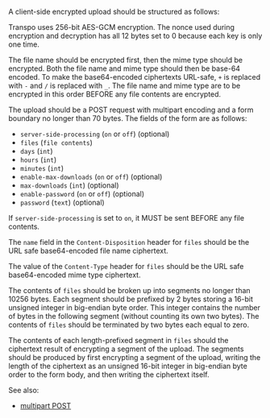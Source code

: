 A client-side encrypted upload should be structured as follows:

Transpo uses 256-bit AES-GCM encryption. The nonce used during encryption and
decryption has all 12 bytes set to 0 because each key is only one time.

The file name should be encrypted first, then the mime type should be encrypted.
Both the file name and mime type should then be base-64 encoded. To make the
base64-encoded ciphertexts URL-safe, `+` is replaced  with `-` and `/` is
replaced with `_`. The file name and mime type are to be encrypted in this order
BEFORE any file contents are encrypted.

The upload should be a POST request with multipart encoding and a form boundary
no longer than 70 bytes. The fields of the form are as follows:

* `server-side-processing` (`on` or `off`) (optional)
* `files` (`file contents`)
* `days` (`int`)
* `hours` (`int`)
* `minutes` (`int`)
* `enable-max-downloads` (`on` or `off`) (optional)
* `max-downloads` (`int`) (optional)
* `enable-password` (`on` or `off`) (optional)
* `password` (`text`) (optional)

If `server-side-processing` is set to `on`, it MUST be sent BEFORE any file
contents.

The `name` field in the `Content-Disposition` header for `files` should be the
URL safe base64-encoded file name ciphertext.

The value of the `Content-Type` header for `files` should be the URL safe
base64-encoded mime type ciphertext.

The contents of `files` should be broken up into segments no longer than 10256
bytes. Each segment should be prefixed by 2 bytes storing a 16-bit unsigned
integer in big-endian byte order. This integer contains the number of bytes
in the following segment (without counting its own two bytes). The contents of
`files` should be terminated by two bytes each equal to zero.

The contents of each length-prefixed segment in `files` should the ciphertext
result of encrypting a segment of the upload. The segments should be produced by
first encrypting a segment of the upload, writing the length of the ciphertext
as an unsigned 16-bit integer in big-endian byte order to the form body, and
then writing the ciphertext itself.

See also:
 * [multipart POST](https://wdeveloper.mozilla.org/en-US/docs/Web/HTTP/Methods/POST#example)
